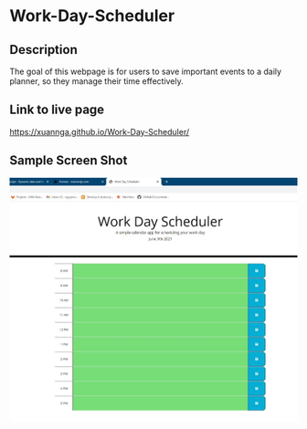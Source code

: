 # Work-Day-Scheduler

## Description
The goal of this webpage is for users to save important events to a daily planner, so they manage their time effectively.

## Link to live page
https://xuannga.github.io/Work-Day-Scheduler/

## Sample Screen Shot
![ScreenShot](assets/images/screenshot.jpg)

